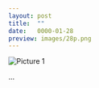 ```yaml
---
layout: post
title:  ""
date:   0000-01-28
preview: images/28p.png
---
```


![Picture 1]({{site.baseurl}}/images/28.png?auto=yes)

...